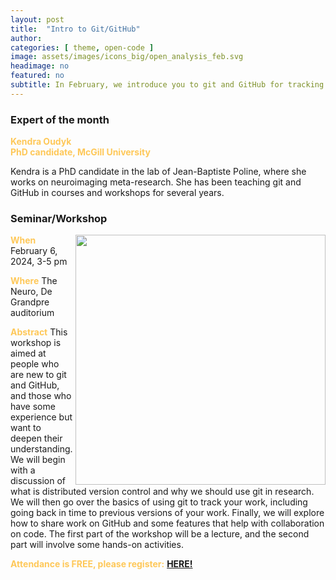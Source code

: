 ```yaml
---
layout: post
title:  "Intro to Git/GitHub"
author: 
categories: [ theme, open-code ]
image: assets/images/icons_big/open_analysis_feb.svg
headimage: no
featured: no
subtitle: In February, we introduce you to git and GitHub for tracking and sharing your code.
---
```

<style>
orange {
  color: rgba(254, 200, 89, 1);
  font-weight: bold;
}
</style>
<!-- ![](../assets/images/video_screenshots/click-to-see-video.png) -->

<!-- [![](../assets/images/video_screenshots/2023-10-05_osoh_ko_oct-video-screenshot.png)](https://www.youtube.com/watch?v=OHxnwzOKqHM&list=PL4IAzeXaocvx2rSfU1YCuTN3SmnOMqOz3&index=4) -->


### Expert of the month
<orange>Kendra Oudyk <br>PhD candidate, McGill University</orange>

Kendra is a PhD candidate in the lab of Jean-Baptiste Poline, where she works on neuroimaging meta-research. She has been teaching git and GitHub in courses and workshops for several years.

### Seminar/Workshop
<img align="right" width="400" src="{{site.baseurl}}/assets/images/monthly_posters/2024-02-06_osoh_ko_feb-poster-portrait.svg">
<orange>When</orange>
February 6, 2024, 3-5 pm

<orange>Where</orange>
The Neuro, De Grandpre auditorium

<orange>Abstract</orange>
This workshop is aimed at people who are new to git and GitHub, and those who have some experience but want to deepen their understanding. We will begin with a discussion of what is distributed version control and why we should use git in research. We will then go over the basics of using git to track your work, including going back in time to previous versions of your work. Finally, we will explore how to share work on GitHub and some features that help with collaboration on code. The first part of the workshop will be a lecture, and the second part will involve some hands-on activities. 


<orange>Attendance is FREE, please register:</orange> 
**[HERE!](https://forms.gle/BCpaquEngL1jvZ436)**


